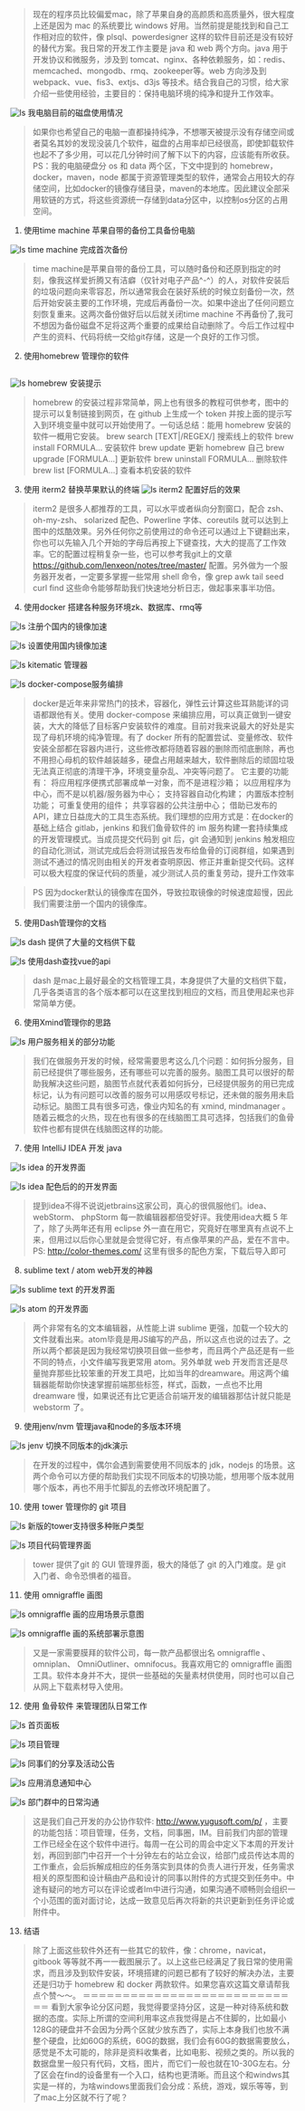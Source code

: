 > 现在的程序员比较偏爱mac，除了苹果自身的高颜质和高质量外，很大程度上还是因为 mac 的系统要比 windows 好用。当然前提是能找到和自己工作相对应的软件，像 plsql、powerdesigner 这样的软件目前还是没有较好的替代方案。我日常的开发工作主要是 java 和 web 两个方向。java 用于开发协议和微服务，涉及到 tomcat、nginx、各种依赖服务，如：redis、memcached、mongodb、rmq、zookeeper等。web 方向涉及到 webpack、vue、fis3、extjs、d3js 等技术。结合我自己的习惯，给大家介绍一些使用经验，主要目的：保持电脑环境的纯净和提升工作效率。

![ls](mac-use-info.png)
我电脑目前的磁盘使用情况

> 如果你也希望自己的电脑一直都操持纯净，不想哪天被提示没有存储空间或者莫名其妙的发现没装几个软件，磁盘的占用率却已经很高，即使卸载软件也起不了多少用，可以花几分钟时间了解下以下的内容，应该能有所收获。
PS：我的电脑硬盘分 os 和 data 两个区，下文中提到的 homebrew，docker，maven，node 都属于资源管理类型的软件，通常会占用较大的存储空间，比如docker的镜像存储目录，maven的本地库。因此建议全部采用软链的方式，将这些资源统一存储到data分区中，以控制os分区的占用空间。

1. 使用time machine 苹果自带的备份工具备份电脑

![ls](mac-time-machine.jpg)
time machine 完成首次备份  

> time machine是苹果自带的备份工具，可以随时备份和还原到指定的时刻，像我这样爱折腾又有洁癖（仅针对电子产品^-^）的人，对软件安装后的垃圾问题向来零容忍，所以通常我会在装好系统的时候立刻备份一次，然后开始安装主要的工作环境，完成后再备份一次。如果中途出了任何问题立刻恢复重来。这两次备份做好后以后就关闭time machine 不再备份了,我可不想因为备份磁盘不足将这两个重要的成果给自动删除了。今后工作过程中产生的资料、代码将统一交给git存储，这是一个良好的工作习惯。


2. 使用homebrew 管理你的软件

```/usr/bin/ruby -e "$(curl -fsSL https://raw.githubusercontent.com/Homebrew/install/master/install)"
```
![ls](mac-home-brew.jpg)
homebrew 安装提示  
> homebrew 的安装过程非常简单，网上也有很多的教程可供参考，图中的提示可以复制链接到网页，在 github 上生成一个 token 并按上面的提示写入到环境变量中就可以开始使用了。一句话总结：能用 homebrew 安装的软件一概用它安装。
  brew search [TEXT|/REGEX/] 搜索线上的软件
  brew install FORMULA...  安装软件
  brew update 更新 homebrew 自己
  brew upgrade [FORMULA...] 更新软件
  brew uninstall FORMULA... 删除软件
  brew list [FORMULA...] 查看本机安装的软件


3. 使用 iterm2 替换苹果默认的终端
![ls](mac-zsh.jpg)
iterm2 配置好后的效果  

> iterm2 是很多人都推荐的工具，可以水平或者纵向分割窗口，配合 zsh、 oh-my-zsh、 solarized 配色、Powerline 字体、coreutils 就可以达到上图中的炫酷效果。另外任何你之前使用过的命令还可以通过上下键翻出来，你也可以先输入几个开始的字母后再按上下键查找，大大的提高了工作效率。它的配置过程稍复杂一些，也可以参考我git上的文章 https://github.com/lenxeon/notes/tree/master/ 配置。另外做为一个服务器开发者，一定要多掌握一些常用 shell 命令，像 grep awk tail seed curl find 这些命令能够帮助我们快速地分析日志，做起事来事半功倍。

4. 使用docker 搭建各种服务环境zk、数据库、rmq等

![ls](mac-docker-yml.jpg)
注册个国内的镜像加速

![ls](mac-docker.jpg)
设置使用国内镜像加速

![ls](mac-docker-config.jpg)
kitematic 管理器   

![ls](mac-docker-manager.jpg)
docker-compose服务编排

> docker是近年来非常热门的技术，容器化，弹性云计算这些耳熟能详的词语都跟他有关。使用 docker-compose 来编排应用，可以真正做到一键安装，大大的降低了目标客户安装软件的难度。目前对我来说最大的好处是实现了母机环境的纯净管理。有了 docker 所有的配置尝试、变量修改、软件安装全部都在容器内进行，这些修改都将随着容器的删除而彻底删除，再也不用担心母机的软件越装越多，硬盘占用越来越大，软件删除后的顽固垃圾无法真正彻底的清理干净，环境变量杂乱、冲突等问题了。 它主要的功能有：
将应用程序便携式部署成单一对象，而不是进程沙箱；
以应用程序为中心，而不是以机器/服务器为中心；
支持容器自动化构建；
内置版本控制功能；
可重复使用的组件；
共享容器的公共注册中心；
借助已发布的API，建立日益庞大的工具生态系统。我们理想的应用方式是：在docker的基础上结合 gitlab，jenkins 和我们鱼骨软件的 im 服务构建一套持续集成的开发管理模式。当成员提交代码到 git 后，git 会通知到 jenkins 触发相应的自动化测试，测试完成后会将测试报告发布给鱼骨的订阅群组，如果遇到测试不通过的情况则由相关的开发者查明原因、修正并重新提交代码。这样可以极大程度的保证代码的质量，减少测试人员的重复劳动，提升工作效率

> PS 因为docker默认的镜像库在国外，导致拉取镜像的时候速度超慢，因此我们需要注册一个国内的镜像库。

5. 使用Dash管理你的文档

![ls](mac-dash.jpg)
dash 提供了大量的文档供下载

![ls](mac-dash-vue.jpg)
使用dash查找vue的api

>dash 是mac上最好最全的文档管理工具，本身提供了大量的文档供下载，几乎各类语言的各个版本都可以在这里找到相应的文档，而且使用起来也非常简单方便。

6. 使用Xmind管理你的思路

![ls](mac-mind.jpg)
用户服务相关的部分功能

>我们在做服务开发的时候，经常需要思考这么几个问题：如何拆分服务，目前已经提供了哪些服务，还有哪些可以完善的服务。脑图工具可以很好的帮助我解决这些问题，脑图节点就代表着如何拆分，已经提供服务的用已完成标记，认为有问题可以改善的服务可以用感叹号标记，还未做的服务用未启动标记。脑图工具有很多可选，像业内知名的有 xmind, mindmanager 。随着云概念的火热，现在也有很多的在线脑图工具可选择，包括我们的鱼骨软件也都有提供在线脑图这样的功能。

7. 使用 IntelliJ IDEA 开发 java

![ls](mac-java-idea.jpg)
idea 的开发界面

![ls](mac-java-idea-2.png)
idea 配色后的的开发界面

>提到idea不得不说说jetbrains这家公司，真心的很佩服他们。idea、 webStorm、 phpStorm 每一款编辑器都倍受好评。我使用idea大概 5 年了，除了头两年还有用 eclipse 外一直在用它，究竟好在哪里真有点说不上来，但用过以后你心里就是会觉得它好，有点像苹果的产品，爱在不言中。
PS: http://color-themes.com/ 这里有很多的配色方案，下载后导入即可

8. sublime text / atom web开发的神器

![ls](mac-atom.jpg)
sublime text 的开发界面

![ls](mac-sublime.jpg)
atom 的开发界面  

>两个非常有名的文本编辑器，从性能上讲 sublime 更强，加载一个较大的文件就看出来。atom毕竟是用JS编写的产品，所以这点也说的过去了。之所以两个都装是因为我经常切换项目做一些参考，而且两个产品还是有一些不同的特点，小文件编写我更常用 atom。另外单就 web 开发而言还是尽量抛弃那些比较笨重的开发工具吧，比如当年的dreamware。用这两个编辑器能帮助你快速掌握前端那些标签，样式，函数，一点也不比用 dreamware 慢，如果说还有比它更适合前端开发的编辑器那估计就只能是 webstorm 了。

9. 使用jenv/nvm 管理java和node的多版本环境

![ls](mac-jenv.jpg)
jenv 切换不同版本的jdk演示

>在开发的过程中，偶尔会遇到需要使用不同版本的 jdk，nodejs 的场景。这两个命令可以方便的帮助我们实现不同版本的切换功能，想用哪个版本就用哪个版本，再也不用手忙脚乱的去修改环境配置了。

10. 使用 tower 管理你的 git 项目

![ls](mac-tower.jpg)
新版的tower支持很多种账户类型

![ls](mac-tower-2.jpg)
项目代码管理界面

>tower 提供了git 的 GUI 管理界面，极大的降低了 git 的入门难度。是 git 入门者、命令恐惧者的福音。

11. 使用 omnigraffle 画图

![ls](mac-omnigraffle.png)
omnigraffle 画的应用场景示意图

![ls](mac-omnigraffle-2.png)
omnigraffle 画的系统部署示意图

>又是一家需要膜拜的软件公司，每一款产品都很出名 omnigraffle 、omniplan、 OmniOutliner、omnifocus。我喜欢用它的 omnigraffle 画图工具。软件本身并不大，提供一些基础的矢量素材供使用，同时也可以自己从网上下载素材导入使用。

12. 使用 鱼骨软件 来管理团队日常工作

![ls](yugu-dashboard.png)
首页面板

![ls](yugu-project.png)
项目管理

![ls](yugu-share.png)
同事们的分享及活动公告

![ls](mac-yugu-notice.png)
应用消息通知中心

![ls](mac-yugu-im.png)
部门群中的日常沟通

>这是我们自己开发的办公协作软件: http://www.yugusoft.com/p/ ，主要的功能包括：项目管理，任务，文档，同事圈，IM。目前我们内部的管理工作已经全在这个软件中进行。每周一在公司的周会中定义下本周的开发计划，再回到部门中召开一个十分钟左右的站立会议，给部门成员传达本周的工作重点，会后拆解成相应的任务落实到具体的负责人进行开发，任务需求相关的原型图和设计稿由产品和设计的同事以附件的方式提交到任务中。中途有疑问的地方可以在评论或者Im中进行沟通，如果沟通不顺畅则会组织一个小范围的面对面讨论，达成一致意见后再次将新的共识更新到任务评论或附件中。

13. 结语

>除了上面这些软件外还有一些其它的软件，像：chrome，navicat，gitbook 等等就不再一一截图展示了。以上这些已经满足了我日常的使用需求，而且涉及到软件安装，环境搭建的问题已都有了较好的解决办法，主要还是归功于 homebrew 和 docker 两款软件。如果您喜欢这篇文章请帮我点个赞～～。
＝＝＝＝＝＝＝＝＝＝＝＝＝＝＝＝＝＝＝＝＝＝＝＝＝＝＝＝
看到大家争论分区问题，我觉得要坚持分区，这是一种对待系统和数据的态度。实际上所谓的空间利用率这点我觉得是占不住脚的，比如最小128G的硬盘并不会因为分两个区就少放东西了，实际上本身我们也放不满整个硬盘，比如60G的系统，60G的数据，我们会有60G的数据需要放么，感觉是不太可能的，除非是资料收集者，比如电影、视频之类的。所以我的数据盘里一般只有代码，文档，图片，而它们一般也就在10-30G左右。分了区会在find的设备里有一个入口，结构也更清晰。而且这个和windws其实是一样的，为啥windows里面我们会分成：系统，游戏，娱乐等等，到了mac上分区就不行了呢？
